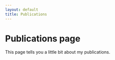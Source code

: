 ```yaml
---
layout: default
title: Publications
---
```

# Publications page

This page tells you a little bit about my publications.
